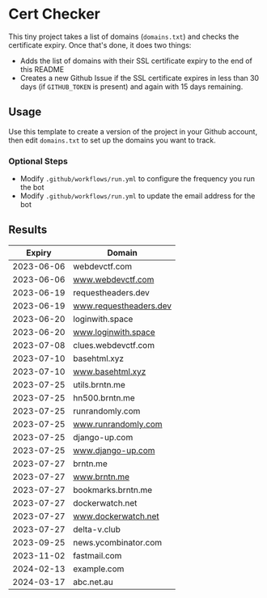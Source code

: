 # Cert Checker

This tiny project takes a list of domains (`domains.txt`) and checks the certificate expiry. Once that's done, it does two things:

- Adds the list of domains with their SSL certificate expiry to the end of this README
- Creates a new Github Issue if the SSL certificate expires in less than 30 days (if `GITHUB_TOKEN` is present) and again with 15 days remaining.


## Usage

Use this template to create a version of the project in your Github account, then edit `domains.txt` to set up the domains you want to track.


### Optional Steps

- Modify `.github/workflows/run.yml` to configure the frequency you run the bot
- Modify `.github/workflows/run.yml` to update the email address for the bot

## Results

| Expiry    | Domain   |
|-----------|----------|
| 2023-06-06 | webdevctf.com |
| 2023-06-06 | www.webdevctf.com |
| 2023-06-19 | requestheaders.dev |
| 2023-06-19 | www.requestheaders.dev |
| 2023-06-20 | loginwith.space |
| 2023-06-20 | www.loginwith.space |
| 2023-07-08 | clues.webdevctf.com |
| 2023-07-10 | basehtml.xyz |
| 2023-07-10 | www.basehtml.xyz |
| 2023-07-25 | utils.brntn.me |
| 2023-07-25 | hn500.brntn.me |
| 2023-07-25 | runrandomly.com |
| 2023-07-25 | www.runrandomly.com |
| 2023-07-25 | django-up.com |
| 2023-07-25 | www.django-up.com |
| 2023-07-27 | brntn.me |
| 2023-07-27 | www.brntn.me |
| 2023-07-27 | bookmarks.brntn.me |
| 2023-07-27 | dockerwatch.net |
| 2023-07-27 | www.dockerwatch.net |
| 2023-07-27 | delta-v.club |
| 2023-09-25 | news.ycombinator.com |
| 2023-11-02 | fastmail.com |
| 2024-02-13 | example.com |
| 2024-03-17 | abc.net.au |
